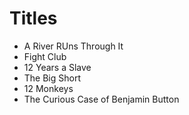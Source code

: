 # Titles
 
* A River RUns Through It
* Fight Club
* 12 Years a Slave
* The Big Short
* 12 Monkeys
* The Curious Case of Benjamin Button
